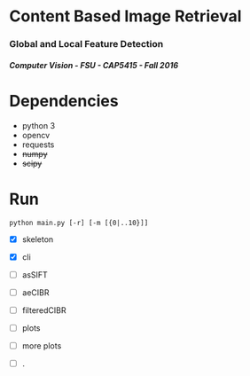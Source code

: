 # Content Based Image Retrieval
### Global and Local Feature Detection

##### Computer Vision - FSU - CAP5415 - Fall 2016

# Dependencies

- python 3
- opencv
- requests
- ~~numpy~~
- ~~scipy~~


# Run

`python main.py [-r] [-m [{0|..10}]]`

- [x] skeleton
- [x] cli
- [ ] asSIFT
- [ ] aeCIBR
- [ ] filteredCIBR
- [ ] plots
- [ ] more plots
- [ ] .

